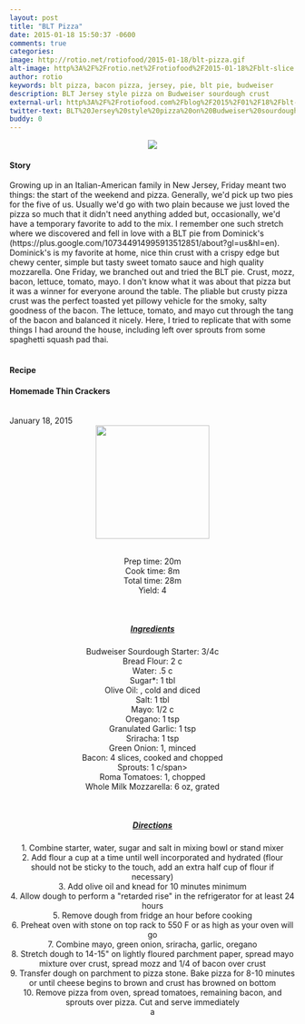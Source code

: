```yaml
---
layout: post
title: "BLT Pizza"
date: 2015-01-18 15:50:37 -0600
comments: true
categories: 
image: http://rotio.net/rotiofood/2015-01-18/blt-pizza.gif
alt-image: http%3A%2F%2Frotio.net%2Frotiofood%2F2015-01-18%2Fblt-slice.jpg
author: rotio
keywords: blt pizza, bacon pizza, jersey, pie, blt pie, budweiser
description: BLT Jersey style pizza on Budweiser sourdough crust
external-url: http%3A%2F%2Frotiofood.com%2Fblog%2F2015%2F01%2F18%2Fblt-pizza%2F
twitter-text: BLT%20Jersey%20style%20pizza%20on%20Budweiser%20sourdough%20crust
buddy: 0
---
```

<!-- more -->
<center><img src="http://rotio.net/rotiofood/2015-01-18/blt-pizza.gif" /></center>
<a href="https://plus.google.com/107103100819027957630?rel=author" style="display:none">{{page.author }}</a>

<h4>Story</b> </h4>
 <div>
	<p>
	 Growing up in an Italian-American family in New Jersey, Friday meant two things: the start of the weekend and pizza. Generally, we'd pick up two pies for the five of us. Usually we'd go with two plain because we just loved the pizza so much that it didn't need anything added but, occasionally, we'd have a temporary favorite to add to the mix. I remember one such stretch where we discovered and fell in love with a BLT pie from Dominick's (https://plus.google.com/107344914995913512851/about?gl=us&hl=en). Dominick's is my favorite at home, nice thin crust with a crispy edge but chewy center, simple but tasty sweet tomato sauce and high quality mozzarella. One Friday, we branched out and tried the BLT pie. Crust, mozz, bacon, lettuce, tomato, mayo. I don't know what it was about that pizza but it was a winner for everyone around the table. The pliable but crusty pizza crust was the perfect toasted yet pillowy vehicle for the smoky, salty goodness of the bacon. The lettuce, tomato, and mayo cut through the tang of the bacon and balanced it nicely. Here, I tried to replicate that with some things I had around the house, including left over sprouts from some spaghetti squash pad thai. <br/><br/>
</p>
</div>
<h4>Recipe</b> </h4> 
  <div itemscope itemtype="http://schema.org/Recipe" >
  <h4 itemprop="name">Homemade Thin Crackers</h4>
  
  <br />
    January 18, 2015
<center>
  <img itemprop="image" width="200px"  src="http://rotio.net/rotiofood/2015-01-18/blt-pizza-slice.jpg" />
  
  <br />Prep time: <time datetime="PT0H20M" itemprop="prepTime">20m</time>
  <br />Cook time: <time datetime="PT0H8M" itemprop="cookTime">8m</time> 
  <br />Total time: <time datetime="PT0H28M" itemprop="totalTime">28m</time>
  <br />Yield: <span itemprop="recipeYield">4</span>
  
  <br/>
 <u><h5>Ingredients</h5></u>
	<span itemprop="ingredients" itemscope itemtype="http://schema.org/ingredients">
	  <span itemprop="name">Budweiser Sourdough Starter</span>: 
	  <span itemprop="amount">3/4c</span>
	</span><br />
	<span itemprop="ingredients" itemscope itemtype="http://schema.org/ingredients">
	  <span itemprop="name">Bread Flour</span>: 
	  <span itemprop="amount">2 c</span>
	</span><br />
	<span itemprop="ingredients" itemscope itemtype="http://schema.org/ingredients">
	  <span itemprop="name">Water</span>: 
	  <span itemprop="amount">.5 c</span>
	</span><br />
	<span itemprop="ingredients" itemscope itemtype="http://schema.org/ingredients">
	  <span itemprop="name">Sugar</span>*: 
	  <span itemprop="amount">1 tbl</span>
	</span><br />
	<span itemprop="ingredients" itemscope itemtype="http://schema.org/ingredients">
	  <span itemprop="name">Olive Oil</span>: 
	  <span itemprop="amount"></span>, cold and diced
	</span><br />
	<span itemprop="ingredients" itemscope itemtype="http://schema.org/ingredients">
	  <span itemprop="name">Salt</span>: 
	  <span itemprop="amount">1 tbl</span>
	</span><br />
	<span itemprop="ingredients" itemscope itemtype="http://schema.org/ingredients">
	  <span itemprop="name">Mayo</span>: 
	  <span itemprop="amount">1/2 c</span>
	</span><br />
	<span itemprop="ingredients" itemscope itemtype="http://schema.org/ingredients">
	  <span itemprop="name">Oregano</span>: 
	  <span itemprop="amount">1 tsp</span>
	</span><br />
	<span itemprop="ingredients" itemscope itemtype="http://schema.org/ingredients">
	  <span itemprop="name">Granulated Garlic</span>: 
	  <span itemprop="amount">1 tsp</span>
	</span><br />
	<span itemprop="ingredients" itemscope itemtype="http://schema.org/ingredients">
	  <span itemprop="name">Sriracha</span>: 
	  <span itemprop="amount">1 tsp</span>
	</span><br />
	<span itemprop="ingredients" itemscope itemtype="http://schema.org/ingredients">
	  <span itemprop="name">Green Onion</span>: 
	  <span itemprop="amount">1</span>, minced
	</span><br /><span itemprop="ingredients" itemscope itemtype="http://schema.org/ingredients">
	  <span itemprop="name">Bacon</span>: 
	  <span itemprop="amount">4 slices</span>,  cooked and chopped
	</span><br /><span itemprop="ingredients" itemscope itemtype="http://schema.org/ingredients">
	  <span itemprop="name">Sprouts</span>: 
	  <span itemprop="amount">1 c/span>
	</span><br />
	<span itemprop="ingredients" itemscope itemtype="http://schema.org/ingredients">
	  <span itemprop="name">Roma Tomatoes</span>: 
	  <span itemprop="amount">1</span>, chopped
	</span><br />
	<span itemprop="ingredients" itemscope itemtype="http://schema.org/ingredients">
	  <span itemprop="name">Whole Milk Mozzarella</span>: 
	  <span itemprop="amount">6 oz</span>, grated
	</span><br />
	
  <br /><u><h5>Directions</h5></u>
	<div itemprop="recipeInstructions">
		1. Combine starter, water, sugar and salt in mixing bowl or stand mixer<br/>
		2. Add flour a cup at a time until well incorporated and hydrated (flour should not be sticky to the touch, add an extra half cup of flour if necessary)<br/>
		3. Add olive oil and knead for 10 minutes minimum<br/>
		4. Allow dough to perform a "retarded rise" in the refrigerator for at least 24 hours<br/>
		5. Remove dough from fridge an hour before cooking<br/>
		6. Preheat oven with stone on top rack to 550 F or as high as your oven will go<br/>
		7. Combine mayo, green onion, sriracha, garlic, oregano<br/>
		8. Stretch dough to 14-15" on lightly floured parchment paper, spread mayo mixture over crust, spread mozz and 1/4 of bacon over crust<br/>
		9. Transfer dough on parchment to pizza stone. Bake pizza for 8-10 minutes or until cheese begins to brown and crust has browned on bottom<br/>
		10. Remove pizza from oven, spread tomatoes, remaining bacon, and sprouts over pizza. Cut and serve immediately<br/>a
<br />
	</div>

</div>